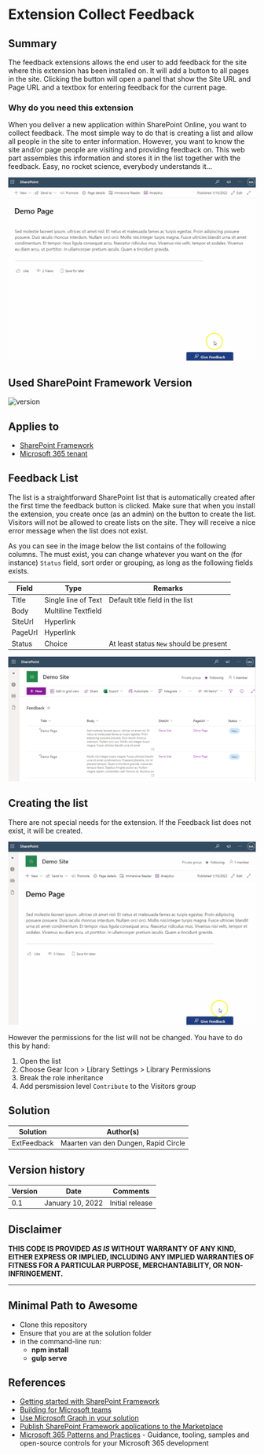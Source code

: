 # Extension Collect Feedback

## Summary

The feedback extensions allows the end user to add feedback for the site where this extension has been installed on. It will add a button to all pages in the site. Clicking the button will open a panel that show the Site URL and Page URL and a textbox for entering feedback for the current page. 

### Why do you need this extension

When you deliver a new application within SharePoint Online, you want to collect feedback. The most simple way to do that is creating a list and allow all people in the site to enter information. However, you want to know the site and/or page people are visiting and providing feedback on. This web part assembles this information and stores it in the list together with the feedback. Easy, no rocket science, everybody understands it...

![Feedback](./images/FeedbackExtension.gif)

## Used SharePoint Framework Version

![version](https://img.shields.io/badge/version-1.13-green.svg)

## Applies to

- [SharePoint Framework](https://aka.ms/spfx)
- [Microsoft 365 tenant](https://docs.microsoft.com/en-us/sharepoint/dev/spfx/set-up-your-developer-tenant)

## Feedback List

The list is a straightforward SharePoint list that is automatically created after the first time the feedback button is clicked. Make sure that when you install the extension, you create once (as an admin) on the button to create the list. Visitors will not be allowed to create lists on the site. They will receive a nice error message when the list does not exist.

As you can see in the image below the list contains of the following columns. The must exist, you can change whatever you want on the (for instance) `Status` field, sort order or grouping, as long as the following fields exists.

Field | Type | Remarks
----- | ---- | -------
Title | Single line of Text | Default title field in the list
Body | Multiline Textfield
SiteUrl | Hyperlink
PageUrl | Hyperlink
Status | Choice | At least status `New` should be present

![List Example](./images/ListSample.png)

## Creating the list

There are not special needs for the extension. If the Feedback list does not exist, it will be created. 

![Create Feedback List](./images/FeedbackCreateList.gif)

However the permissions for the list will not be changed. You have to do this by hand:
1. Open the list
2. Choose Gear Icon > Library Settings > Library Permissions
3. Break the role inheritance
4. Add persmission level `Contribute` to the Visitors group

## Solution

Solution|Author(s)
--------|---------
ExtFeedback | Maarten van den Dungen, Rapid Circle

## Version history

Version|Date|Comments
-------|----|--------
0.1|January 10, 2022|Initial release

## Disclaimer

**THIS CODE IS PROVIDED *AS IS* WITHOUT WARRANTY OF ANY KIND, EITHER EXPRESS OR IMPLIED, INCLUDING ANY IMPLIED WARRANTIES OF FITNESS FOR A PARTICULAR PURPOSE, MERCHANTABILITY, OR NON-INFRINGEMENT.**

---

## Minimal Path to Awesome

- Clone this repository
- Ensure that you are at the solution folder
- in the command-line run:
  - **npm install**
  - **gulp serve**

## References

- [Getting started with SharePoint Framework](https://docs.microsoft.com/en-us/sharepoint/dev/spfx/set-up-your-developer-tenant)
- [Building for Microsoft teams](https://docs.microsoft.com/en-us/sharepoint/dev/spfx/build-for-teams-overview)
- [Use Microsoft Graph in your solution](https://docs.microsoft.com/en-us/sharepoint/dev/spfx/web-parts/get-started/using-microsoft-graph-apis)
- [Publish SharePoint Framework applications to the Marketplace](https://docs.microsoft.com/en-us/sharepoint/dev/spfx/publish-to-marketplace-overview)
- [Microsoft 365 Patterns and Practices](https://aka.ms/m365pnp) - Guidance, tooling, samples and open-source controls for your Microsoft 365 development
